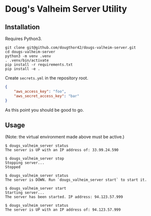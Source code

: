 # Doug's Valheim Server Utility


## Installation

Requires Python3.

```shell
git clone git@github.com/dougthor42/dougs-valheim-server.git
cd dougs-valheim-server
python3 -m venv .venv
. .venv/bin/activate
pip install -r requirements.txt
pip install -e .
```

Create `secrets.yml` in the repository root.

```json
{
    "aws_access_key": "foo",
    "aws_secret_access_key": "bar"
}
```

As this point you should be good to go.


## Usage

(Note: the virtual environment made above must be active.)

```
$ dougs_valheim_server status
The server is UP with an IP address of: 33.99.24.590

$ dougs_valheim_server stop
Stopping server...
Stopped

$ dougs_valheim_server status
The server is DOWN. Run `dougs_valheim_server start` to start it.

$ dougs_valheim_server start
Starting server...
The server has been started. IP address: 94.123.57.999

$ dougs_valheim_server status
The server is UP with an IP address of: 94.123.57.999
```

